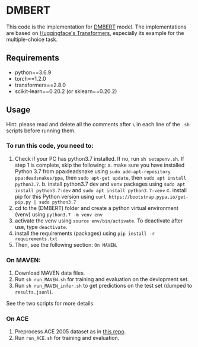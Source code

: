 # DMBERT
This code is the implementation for [DMBERT](https://www.aclweb.org/anthology/N19-1105/) model. The implementations are based on [Huggingface's Transformers](https://github.com/huggingface/transformers), especially its example for the multiple-choice task.


## Requirements
- python==3.6.9
- torch==1.2.0
- transformers==2.8.0
- scikit-learn==0.20.2 (or sklearn==0.20.2)

  
## Usage
Hint: please read and delete all the comments after ```\``` in each line of the ```.sh``` scripts before running them.

### To run this code, you need to:
1. Check if your PC has python3.7 installed. If no, run ```sh setupenv.sh```. If step 1 is complete, skip the following:
    a. make sure you have installed Python 3.7 from ppa:deadsnake using ```sudo add-apt-repository ppa:deadsnakes/ppa```, then ```sudo apt-get update```, then ```sudo apt install python3.7```.
    b. install python3.7 dev and venv packages using ```sudo apt install python3.7-dev``` and ```sudo apt install python3.7-venv```
    c. install pip for this Python version using ```curl https://bootstrap.pypa.io/get-pip.py | sudo python3.7```
2. cd to the (DMBERT) folder and create a python virtual environment (venv) using ```python3.7 -m venv env```
3. activate the venv using ```source env/bin/activate```. To deactivate after use, type ```deactivate```.
4. install the requirements (packages) using ```pip install -r requirements.txt```
5. Then, see the following section: ```On MAVEN```.

### On MAVEN:
1. Download MAVEN data files.
2. Run ```sh run_MAVEN.sh``` for training and evaluation on the devlopment set.  
3. Run ```sh run_MAVEN_infer.sh``` to get predictions on the test set (dumped to ```results.jsonl```).

See the two scripts for more details.

### On ACE
1. Preprocess ACE 2005 dataset as in [this repo](https://github.com/thunlp/HMEAE).
2. Run ``run_ACE.sh`` for training and evaluation.
